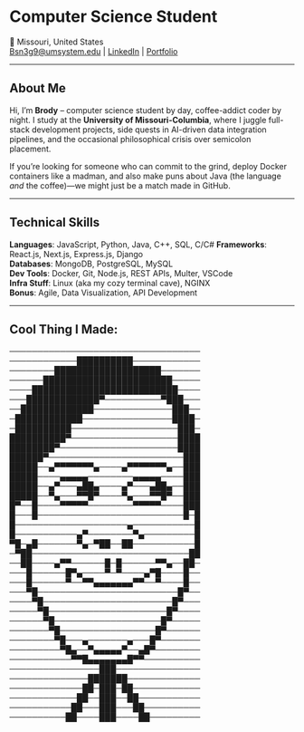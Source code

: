 # Computer Science Student 
📍 Missouri, United States  
Bsn3g9@umsystem.edu |  [LinkedIn](https://www.linkedin.com/in/brody-nelson-ab600027a) | [Portfolio](https://www.brodynelly.com) 

---

## About Me  

Hi, I’m **Brody** – computer science student by day, coffee-addict coder by night. I study at the **University of Missouri-Columbia**, where I juggle full-stack development projects, side quests in AI-driven data integration pipelines, and the occasional philosophical crisis over semicolon placement.  

If you’re looking for someone who can commit to the grind, deploy Docker containers like a madman, and also make puns about Java (the language *and* the coffee)—we might just be a match made in GitHub.  

---

## Technical Skills  
**Languages**: JavaScript, Python, Java, C++, SQL, C/C# 
**Frameworks**: React.js, Next.js, Express.js, Django  
**Databases**: MongoDB, PostgreSQL, MySQL  
**Dev Tools**: Docker, Git, Node.js, REST APIs, Multer, VSCode  
**Infra Stuff**: Linux (aka my cozy terminal cave), NGINX  
**Bonus**: Agile, Data Visualization, API Development  


---

## Cool Thing I Made: 


──────────────────────────────────
────────────██████████────────────
────────███████████████████───────
──────███████████████████████─────
────██████████████████████████────
───█████████████▀──────────▀███───
──█████████████──────────────███──
─████████████────────────────████─
─██████████───────────────────███─
██████████▀───────────────────████
████████▀─────────────────────████
██████▀────────────────────────███
█████──▄▀▀▀▀▀▀▀▄────▄▀▀▀▀▀▀▀▄──███
█████────▄▄▄▄▄────────▄▄▄▄▄────███
█████──▄▀───▄██▄────▄▀───▄██▄──███
█████──▀▄───▀▀█▀────▀▄───▀▀█▀──███
█▀──█────▀▀▀▀▀────────▀▀▀▀▀────███
█───█──────────────────────────█─█
█────────────────────▄───────────█
█───────────▄▀────────▀▄─────────█
▀█─▄█───────▀▄─▀██──██───────────█
─▀██────────────────────────────██
──██────▄▀▀──────█─█──────▀▀▄──██─
───█──────█▀▄────▀─▀────▄▀█────█──
───█──────▀──▀▀▄▄▄▄▄▄▄▀▀──▀────█──
───▀█─────────────────────────█▀──
────▀█───────────────────────█▀───
─────▀█─────────────────────█▀────
──────▀█───────────────────█▀─────
───────▀█─────────────────█▀──────
────────▀█───▄───────▄───█▀───────
─────────▀█▄──▀▄▄▄▄▄▀──▄█▀────────
───────────▀▀█▄▄▄▄▄▄▄█▀▀──────────
────────────────███───────────────
──────────────███████─────────────
─────────────██─███─██────────────
────────────██──███──██───────────
───────────██───███───██──────────
──────────██────███────██─────────

